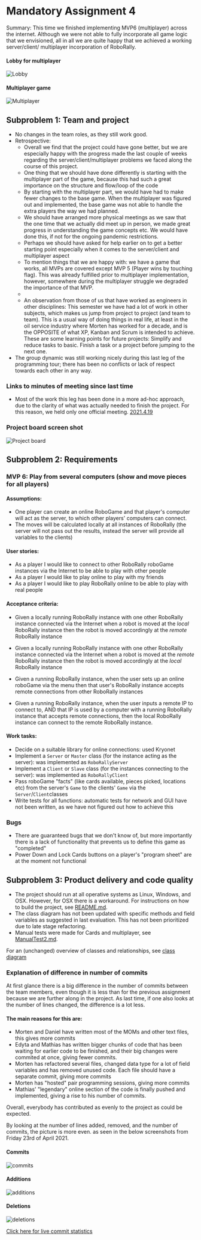 # Mandatory Assignment 4

Summary: This time we finished implementing MVP6 (multiplayer) across the internet. Although we were not able to fully
incorporate all game logic that we envisioned, all in all we are quite happy that we achieved a working server/client/
multiplayer incorporation of RoboRally.

#### Lobby for multiplayer
![Lobby](img/lobby.png "Project board")

#### Multiplayer game
![Multiplayer](img/multiplayer.png "Project board")

## Subproblem 1: Team and project
- No changes in the team roles, as they still work good.
- Retrospective:
  - Overall we find that the project could have gone better, but we are especially happy with the progress made the
    last couple of weeks regarding the server/client/multiplayer problems we faced along the course of this project.
  - One thing that we should have done differently is starting with the multiplayer part of the game, because this
  had such a great importance on the structure and flow/loop of the code
  - By starting with the multiplayer part, we would have had to make fewer changes to the base game.
    When the multiplayer was figured out and implemented, the base game was not able to handle the extra players
    the way we had planned.
  - We should have arranged more physical meetings as we saw that the one time that we actually did meet up in person,
    we made great progress in understanding the game concepts etc. We would have done this, if not for the ongoing
    pandemic restrictions.
  - Perhaps we should have asked for help earlier on to get a better starting point especially when it comes to the
    server/client and multiplayer aspect
  - To mention things that we are happy with: we have a game that works, all MVPs are covered except MVP 5 (Player wins
    by touching flag). This was already fulfilled prior to multiplayer implementation, however, somewhere during the
    multiplayer struggle we degraded the importance of that MVP.
  -   
  - An observation from those of us that have worked as engineers in other disciplines: This semester we have had a lot
    of work in other subjects, which makes us jump from project to project (and team to team). This is a usual way of
    doing things in real life, at least in the oil service industry where Morten has worked for a decade, and is the
    OPPOSITE of what XP, Kanban and Scrum is intended to achieve. These are some learning points for future projects:
    Simplify and reduce tasks to basic. Finish a task or a project before jumping to the next one.
- The group dynamic was still working nicely during this last leg of the programming tour; there has been no conflicts
  or lack of respect towards each other in any way.

### Links to minutes of meeting since last time
- Most of the work this leg has been done in a more ad-hoc approach, due to the clarity of what was actually needed
  to finish the project. For this reason, we held only one official meeting.
  [2021.4.19](moms/mom_2021_04_19.md)
  
### Project board screen shot
![Project board](img/projectboard.png "Project board")


## Subproblem 2: Requirements

### MVP 6: Play from several computers (show and move pieces for all players)
#### Assumptions:
- One player can create an online RoboGame and that player's computer will act as the server, to which other players'
  computers can connect.
- The moves will be calculated locally at all instances of RoboRally (the server will not pass out the results, instead
  the server will provide all variables to the clients)

#### User stories:
- As a player I would like to connect to other RoboRally roboGame instances via the Internet to be able to play with
  other people
- As a player I would like to play online to play with my friends
- As a player I would like to play RoboRally online to be able to play with real people

#### Acceptance criteria:
- Given a locally running RoboRally instance
  with one other RoboRally instance connected via the Internet
  when a robot is moved at the _local_ RoboRally instance
  then the robot is moved accordingly at the _remote_ RoboRally instance

- Given a locally running RoboRally instance
  with one other RoboRally instance connected via the Internet
  when a robot is moved at the _remote_ RoboRally instance
  then the robot is moved accordingly at the _local_ RoboRally instance

- Given a running RoboRally instance,
  when the user sets up an online roboGame via the menu
  then that user's RoboRally instance accepts remote connections from other RoboRally instances

- Given a running RoboRally instance,
  when the user inputs a remote IP to connect to,
  AND that IP is used by a computer with a running RoboRally instance that accepts remote connections,
  then the local RoboRally instance can connect to the remote RoboRally instance.

#### Work tasks:
- Decide on a suitable library for online connections: used Kryonet
- Implement a `Server` or `Master` class (for the instance acting as the server):
  was implemented as `RoboRallyServer`
- Implement a `Client` or `Slave` class (for the instances connecting to the server):
  was implemented as `RoboRallyClient`
- Pass roboGame "facts" (like cards available, pieces picked, locations etc) from the server's `Game` to the clients'
  `Game` via the `Server`/`Client`classes
- Write tests for all functions: automatic tests for network and GUI have not been written, as we have not figured out
  how to achieve this
  
### Bugs
- There are guaranteed bugs that we don't know of, but more importantly there is a lack of functionality that prevents
  us to define this game as "completed"
- Power Down and Lock Cards buttons on a player's "program sheet" are at the moment not functional


## Subproblem 3: Product delivery and code quality
- The project should run at all operative systems as Linux, Windows, and OSX. However, for OSX there is a workaround.
  For instructions on how to build the project, see [README.md](../../README.md).
- The class diagram has not been updated with specific methods and field variables as suggested in last evaluation.
  This has not been prioritized due to late stage refactoring.
- Manual tests were made for Cards and multiplayer, see [ManualTest2.md](ManualTest2.md).

For an (unchanged) overview of classes and relationships,
see [class diagram](../ObligatoriskOppgave3/roborally_class_diagram_oblig3.pdf)

### Explanation of difference in number of commits
At first glance there is a big difference in the number of commits between the team members, even though it is less 
than for the previous assignment because we are further along in the project.
As last time, if one also looks at the number of lines changed, the difference is a lot less.

#### The main reasons for this are:
- Morten and Daniel have written most of the MOMs and other text files, this gives more commits
- Edyta and Mathias has written bigger chunks of code that has been waiting for earlier code to be finished,
  and their big changes were commited at once, giving fewer commits.
- Morten has refactored several files, changed data type for a lot of field variables and has removed
  unused code. Each file should have a separate commit, giving more commits
- Morten has "hosted" pair programming sessions, giving more commits
- Mathias' "legendary" online section of the code is finally pushed and implemented, giving a rise to his number of 
  commits.

Overall, everybody has contributed as evenly to the project as could be expected.

By looking at the number of lines added, removed, and the number of commits, the picture is more even.
as seen
in the below screenshots from Friday 23rd of April 2021.
#### Commits
![commits](img/commits.png "Commits")
#### Additions
![additions](img/additions.png "Additions")
#### Deletions
![deletions](img/deletions.png "Deletions")


[Click here for live commit statistics](https://github.com/inf112-v21/Fantastic-Four/graphs/contributors)